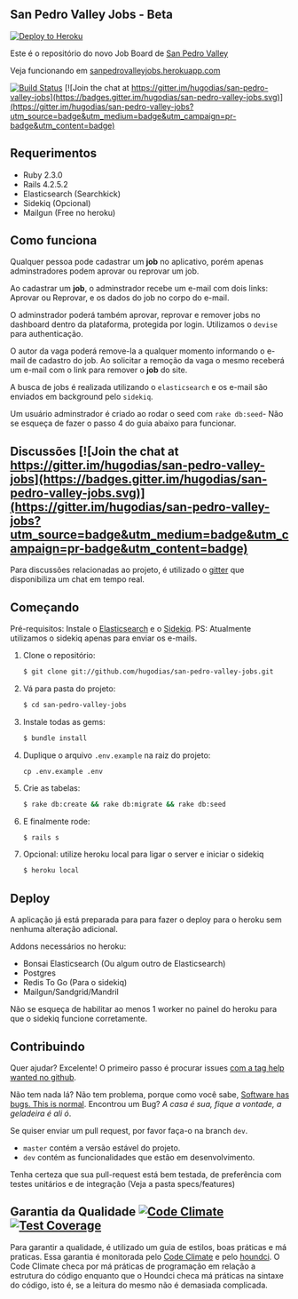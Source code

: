 San Pedro Valley Jobs - Beta
-

[![Deploy to Heroku](https://www.herokucdn.com/deploy/button.png)](https://heroku.com/deploy)

Este é o repositório do novo Job Board de [San Pedro Valley](http://jobs.sanpedrovalley.org)

Veja funcionando em [sanpedrovalleyjobs.herokuapp.com](https://sanpedrovalleyjobs.herokuapp.com)


[![Build Status](https://semaphoreci.com/api/v1/hugodias/san-pedro-valley-jobs/branches/master/badge.svg)](https://semaphoreci.com/hugodias/san-pedro-valley-jobs) [![Join the chat at https://gitter.im/hugodias/san-pedro-valley-jobs](https://badges.gitter.im/hugodias/san-pedro-valley-jobs.svg)](https://gitter.im/hugodias/san-pedro-valley-jobs?utm_source=badge&utm_medium=badge&utm_campaign=pr-badge&utm_content=badge)

## Requerimentos

- Ruby 2.3.0
- Rails 4.2.5.2
- Elasticsearch (Searchkick)
- Sidekiq (Opcional)
- Mailgun (Free no heroku)


## Como funciona

Qualquer pessoa pode cadastrar um **job** no aplicativo, porém apenas adminstradores podem aprovar ou reprovar um job.

Ao cadastrar um **job**, o adminstrador recebe um e-mail com dois links: Aprovar ou Reprovar, e os dados do job no corpo do e-mail.

O adminstrador poderá também aprovar, reprovar e remover jobs no dashboard dentro da plataforma, protegida por login. Utilizamos o `devise` para authenticação.

O autor da vaga poderá remove-la a qualquer momento informando o e-mail de cadastro do job. Ao solicitar a remoção da vaga o mesmo receberá um e-mail com o link para remover o **job** do site.

A busca de jobs é realizada utilizando o `elasticsearch` e os e-mail são enviados em background pelo `sidekiq`.

Um usuário adminstrador é criado ao rodar o seed com `rake db:seed`- Não se esqueça de fazer o passo 4 do guia abaixo para funcionar.


## Discussões [![Join the chat at https://gitter.im/hugodias/san-pedro-valley-jobs](https://badges.gitter.im/hugodias/san-pedro-valley-jobs.svg)](https://gitter.im/hugodias/san-pedro-valley-jobs?utm_source=badge&utm_medium=badge&utm_campaign=pr-badge&utm_content=badge)

Para discussões relacionadas ao projeto, é utilizado o [gitter](https://gitter.im/hugodias/san-pedro-valley-jobs) que disponibiliza um chat em tempo real.

## Começando

Pré-requisitos: Instale o [Elasticsearch](https://www.elastic.co/products/elasticsearch) e o [Sidekiq](https://github.com/mperham/sidekiq). PS: Atualmente utilizamos o sidekiq apenas para enviar os e-mails.


1. Clone o repositório:

    ```sh
    $ git clone git://github.com/hugodias/san-pedro-valley-jobs.git
    ```
2. Vá para pasta do projeto:

    ```sh
    $ cd san-pedro-valley-jobs
    ```

3. Instale todas as gems:

    ```sh
    $ bundle install
    ```

4. Duplique o arquivo `.env.example` na raiz do projeto:

    ````
    cp .env.example .env
    ````

5. Crie as tabelas:

    ```sh
    $ rake db:create && rake db:migrate && rake db:seed
    ```

6. E finalmente rode:

    ```sh
    $ rails s
    ```

7. Opcional: utilize heroku local para ligar o server e iniciar o sidekiq

    ```sh
    $ heroku local
    ```

## Deploy

A aplicação já está preparada para para fazer o deploy para o heroku sem nenhuma alteração adicional.

Addons necessários no heroku:
* Bonsai Elasticsearch (Ou algum outro de Elasticsearch)
* Postgres
* Redis To Go (Para o sidekiq)
* Mailgun/Sandgrid/Mandril

Não se esqueça de habilitar ao menos 1 worker no painel do heroku para que o sidekiq funcione corretamente.

## Contribuindo

Quer ajudar? Excelente! O primeiro passo é procurar issues [com a tag help wanted no github](https://github.com/hugodias/san-pedro-valley-jobs/labels/help%20wanted).

Não tem nada lá? Não tem problema, porque como você sabe, [Software has bugs. This is normal](https://m.signalvnoise.com/software-has-bugs-this-is-normal-f64761a262ca#.9e469ys8y). Encontrou um Bug? *A casa é sua, fique a vontade, a geladeira é ali ó*.

Se quiser enviar um pull request, por favor faça-o na branch `dev`.

* `master` contém a versão estável do projeto.
* `dev` contém as funcionalidades que estão em desenvolvimento.

Tenha certeza que sua pull-request está bem testada, de preferência com testes unitários e de integração (Veja a pasta specs/features)

## Garantia da Qualidade [![Code Climate](https://codeclimate.com/github/hugodias/san-pedro-valley-jobs/badges/gpa.svg)](https://codeclimate.com/github/hugodias/san-pedro-valley-jobs)[![Test Coverage](https://codeclimate.com/github/hugodias/san-pedro-valley-jobs/badges/coverage.svg)](https://codeclimate.com/github/hugodias/san-pedro-valley-jobs/coverage)

Para garantir a qualidade, é utilizado um guia de estilos, boas práticas e má praticas. Essa garantia é monitorada pelo [Code Climate](https://codeclimate.com) e pelo [houndci](http://houndci.com). O Code Climate checa por má práticas de programação em relação a estrutura do código enquanto que o Houndci checa má práticas na sintaxe do código, isto é, se a leitura do mesmo não é demasiada complicada.
